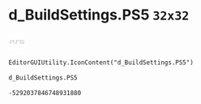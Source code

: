 # d_BuildSettings.PS5 `32x32`
<img src="/img/d_BuildSettings.PS5.png" width=32 height=32>

``` CSharp
EditorGUIUtility.IconContent("d_BuildSettings.PS5")
```
```
d_BuildSettings.PS5
```
```
-5292037846748931880
```

